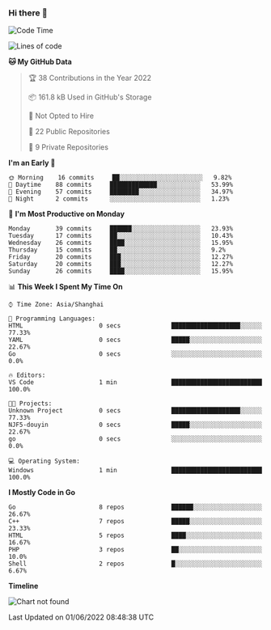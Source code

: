 ### Hi there 👋

<!--
**pinelliar/pinelliar** is a ✨ _special_ ✨ repository because its `README.md` (this file) appears on your GitHub profile.

Here are some ideas to get you started:

- 🔭 I’m currently working on ...
- 🌱 I’m currently learning ...
- 👯 I’m looking to collaborate on ...
- 🤔 I’m looking for help with ...
- 💬 Ask me about ...
- 📫 How to reach me: ...
- 😄 Pronouns: ...
- ⚡ Fun fact: ...
-->

<!--START_SECTION:waka-->
![Code Time](http://img.shields.io/badge/Code%20Time-1%2C024%20hrs%2015%20mins-blue)

![Lines of code](https://img.shields.io/badge/From%20Hello%20World%20I%27ve%20Written-37%20Thousand%20lines%20of%20code-blue)

**🐱 My GitHub Data** 

> 🏆 38 Contributions in the Year 2022
 > 
> 📦 161.8 kB Used in GitHub's Storage 
 > 
> 🚫 Not Opted to Hire
 > 
> 📜 22 Public Repositories 
 > 
> 🔑 9 Private Repositories  
 > 
**I'm an Early 🐤** 

```text
🌞 Morning    16 commits     ██░░░░░░░░░░░░░░░░░░░░░░░   9.82% 
🌆 Daytime    88 commits     █████████████░░░░░░░░░░░░   53.99% 
🌃 Evening    57 commits     ████████░░░░░░░░░░░░░░░░░   34.97% 
🌙 Night      2 commits      ░░░░░░░░░░░░░░░░░░░░░░░░░   1.23%

```
📅 **I'm Most Productive on Monday** 

```text
Monday       39 commits     ██████░░░░░░░░░░░░░░░░░░░   23.93% 
Tuesday      17 commits     ██░░░░░░░░░░░░░░░░░░░░░░░   10.43% 
Wednesday    26 commits     ████░░░░░░░░░░░░░░░░░░░░░   15.95% 
Thursday     15 commits     ██░░░░░░░░░░░░░░░░░░░░░░░   9.2% 
Friday       20 commits     ███░░░░░░░░░░░░░░░░░░░░░░   12.27% 
Saturday     20 commits     ███░░░░░░░░░░░░░░░░░░░░░░   12.27% 
Sunday       26 commits     ████░░░░░░░░░░░░░░░░░░░░░   15.95%

```


📊 **This Week I Spent My Time On** 

```text
⌚︎ Time Zone: Asia/Shanghai

💬 Programming Languages: 
HTML                     0 secs              ███████████████████░░░░░░   77.33% 
YAML                     0 secs              █████░░░░░░░░░░░░░░░░░░░░   22.67% 
Go                       0 secs              ░░░░░░░░░░░░░░░░░░░░░░░░░   0.0%

🔥 Editors: 
VS Code                  1 min               █████████████████████████   100.0%

🐱‍💻 Projects: 
Unknown Project          0 secs              ███████████████████░░░░░░   77.33% 
NJF5-douyin              0 secs              █████░░░░░░░░░░░░░░░░░░░░   22.67% 
go                       0 secs              ░░░░░░░░░░░░░░░░░░░░░░░░░   0.0%

💻 Operating System: 
Windows                  1 min               █████████████████████████   100.0%

```

**I Mostly Code in Go** 

```text
Go                       8 repos             ██████░░░░░░░░░░░░░░░░░░░   26.67% 
C++                      7 repos             █████░░░░░░░░░░░░░░░░░░░░   23.33% 
HTML                     5 repos             ████░░░░░░░░░░░░░░░░░░░░░   16.67% 
PHP                      3 repos             ██░░░░░░░░░░░░░░░░░░░░░░░   10.0% 
Shell                    2 repos             █░░░░░░░░░░░░░░░░░░░░░░░░   6.67%

```


**Timeline**

![Chart not found](https://raw.githubusercontent.com/pastral1024/pastral1024/main/charts/bar_graph.png) 


 Last Updated on 01/06/2022 08:48:38 UTC
<!--END_SECTION:waka-->
